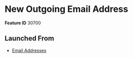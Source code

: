 # New Outgoing Email Address

**Feature ID** 30700

## Launched From

- [Email Addresses](Email%20Addresses.md)











































































